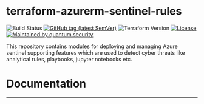# terraform-azurerm-sentinel-rules

![Build Status][build_badge_image]
[![GitHub tag (latest SemVer)][repository_tag_image]][repository_tag_link]
![Terraform Version][terraform_version_image]
[![License][license_badge_image]][license_badge_link]
[![Maintained by quantum.security][maintained_badge_image]][maintained_badge_link]

This repository contains modules for deploying and managing Azure sentinel supporting features which are used to detect cyber threats like analytical rules, playbooks, jupyter notebooks etc.

# Documentation

<!-- BEGIN_TF_DOCS -->

<!-- END_TF_DOCS -->

---

[build_badge_image]:https://img.shields.io/azure-devops/build/quantum-sec/Quantum/quantum-sec.terraform-azurerm-sentinel-rules/master
[repository_tag_image]:https://img.shields.io/github/tag/quantum-sec/terraform-azurerm-sentinel-rules.svg?label=latest
[repository_tag_link]:https://github.com/quantum-sec/terraform-azurerm-sentinel-rules/releases/latest
[terraform_version_image]:https://img.shields.io/badge/tf-%3E%3D1.0.x-blue.svg
[license_badge_image]:https://img.shields.io/github/license/quantum-sec/terraform-azurerm-sentinel-rules.svg
[license_badge_link]:./LICENSE.txt
[maintained_badge_image]:https://img.shields.io/badge/maintained%20by-quantum.security-00da55
[maintained_badge_link]:https://www.quantum.security?utm_source=github&utm_medium=organic_oss&utm_campaign=terraform-azurerm-sentinel-rules
